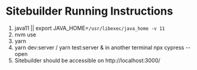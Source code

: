 # Sitebuilder Running Instructions
1. java11 || export JAVA_HOME=`/usr/libexec/java_home -v 11`
2. nvm use
3. yarn
4. yarn dev:server / yarn test:server & in another terminal npx cypress --open
5. Sitebuilder should be accessible on http://localhost:3000/